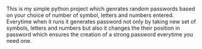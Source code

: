 This is my simple python project which genrates random passwords based on your choice of number of symbol, letters and numbers entered. Everytime when it runs it generates password not only by taking new set of symbols, letters and numbers but also it changes the their position in password which ensures the creation of a strong password everytime you need one.
